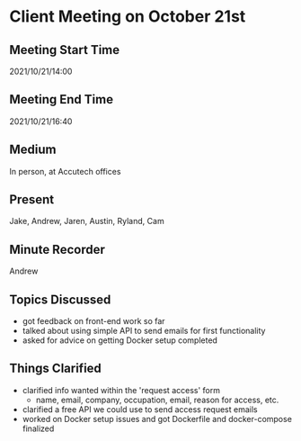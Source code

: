 # Client Meeting on October 21st
## Meeting Start Time
2021/10/21/14:00

## Meeting End Time
2021/10/21/16:40

## Medium
In person, at Accutech offices

## Present
Jake, Andrew, Jaren, Austin, Ryland, Cam

## Minute Recorder
Andrew

## Topics Discussed
- got feedback on front-end work so far
- talked about using simple API to send emails for first functionality
- asked for advice on getting Docker setup completed

## Things Clarified
- clarified info wanted within the 'request access' form
    - name, email, company, occupation, email, reason for access, etc.
- clarified a free API we could use to send access request emails
- worked on Docker setup issues and got Dockerfile and docker-compose finalized